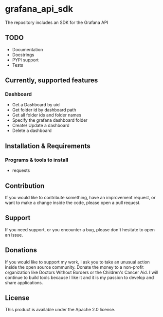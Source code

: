 # grafana_api_sdk
The repository includes an SDK for the Grafana API

## TODO
- Documentation
- Docstrings
- PYPI support
- Tests

## Currently, supported features

### Dashboard
- Get a Dashboard by uid
- Get folder id by dashboard path
- Get all folder ids and folder names 
- Specify the grafana dashboard folder
- Create/ Update a dashboard 
- Delete a dashboard

## Installation & Requirements

### Programs & tools to install

- requests

## Contribution
If you would like to contribute something, have an improvement request, or want to make a change inside the code, please open a pull request.

## Support
If you need support, or you encounter a bug, please don't hesitate to open an issue.

## Donations
If you would like to support my work, I ask you to take an unusual action inside the open source community. Donate the money to a non-profit organization like Doctors Without Borders or the Children's Cancer Aid. I will continue to build tools because I like it and it is my passion to develop and share applications.

## License
This product is available under the Apache 2.0 license.